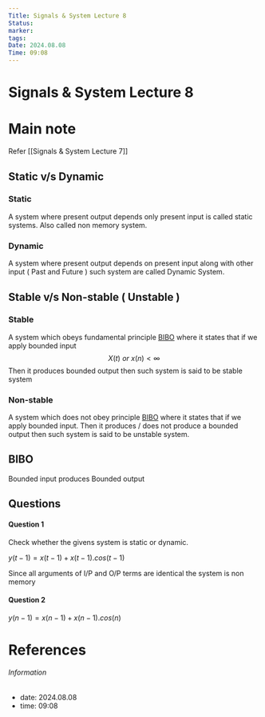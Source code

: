 ```yaml
---
Title: Signals & System Lecture 8
Status: 
marker: 
tags: 
Date: 2024.08.08
Time: 09:08
---
```

# Signals & System Lecture 8

# Main note
Refer [[Signals & System Lecture 7]]
## Static v/s Dynamic
### Static
A system where present output depends only present input is called static systems. Also called non memory system.

### Dynamic
A system where present output depends on present input along with other input ( Past and Future ) such system are called Dynamic System.

## Stable v/s Non-stable ( Unstable )
### Stable 
A system which obeys fundamental principle [BIBO](#BIBO) where it states that if we apply bounded input
$$ X(t)~or~x(n)<\infty$$
Then it produces bounded output then such system is said to be stable system

### Non-stable 
A system which does not obey principle [BIBO](#BIBO) where it states that if we apply bounded input.
Then it produces / does not produce a bounded output then such system is said to be unstable system. 

## BIBO
Bounded input produces Bounded output

## Questions

#### Question 1
Check whether the givens system is static or dynamic.

$y(t-1)=x(t-1)+x(t-1).cos(t-1)$

Since all arguments of I/P and O/P terms are identical the system is non memory

#### Question 2
$y(n-1)=x(n-1)+x(n-1).cos(n)$








# References


###### Information
- date: 2024.08.08
- time: 09:08